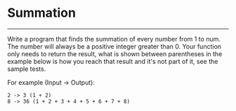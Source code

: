 # Summation

---

Write a program that finds the summation of every number from 1 to num. The number will always be a positive integer greater than 0. Your function only needs to return the result, what is shown between parentheses in the example below is how you reach that result and it's not part of it, see the sample tests.

For example (Input -> Output):

    2 -> 3 (1 + 2)
    8 -> 36 (1 + 2 + 3 + 4 + 5 + 6 + 7 + 8)